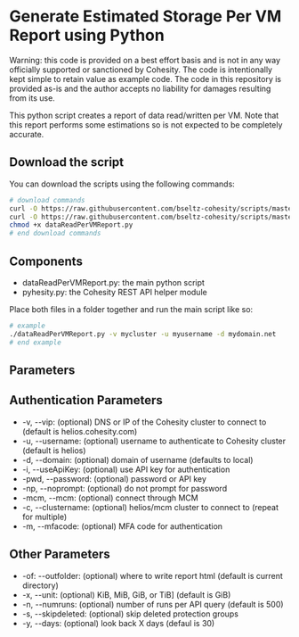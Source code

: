 # Generate Estimated Storage Per VM Report using Python

Warning: this code is provided on a best effort basis and is not in any way officially supported or sanctioned by Cohesity. The code is intentionally kept simple to retain value as example code. The code in this repository is provided as-is and the author accepts no liability for damages resulting from its use.

This python script creates a report of data read/written per VM. Note that this report performs some estimations so is not expected to be completely accurate.

## Download the script

You can download the scripts using the following commands:

```bash
# download commands
curl -O https://raw.githubusercontent.com/bseltz-cohesity/scripts/master/reports/python/dataReadPerVMReport/dataReadPerVMReport.py
curl -O https://raw.githubusercontent.com/bseltz-cohesity/scripts/master/python/pyhesity.py
chmod +x dataReadPerVMReport.py
# end download commands
```

## Components

* dataReadPerVMReport.py: the main python script
* pyhesity.py: the Cohesity REST API helper module

Place both files in a folder together and run the main script like so:

```bash
# example
./dataReadPerVMReport.py -v mycluster -u myusername -d mydomain.net
# end example
```

## Parameters

## Authentication Parameters

* -v, --vip: (optional) DNS or IP of the Cohesity cluster to connect to (default is helios.cohesity.com)
* -u, --username: (optional) username to authenticate to Cohesity cluster (default is helios)
* -d, --domain: (optional) domain of username (defaults to local)
* -i, --useApiKey: (optional) use API key for authentication
* -pwd, --password: (optional) password or API key
* -np, --noprompt: (optional) do not prompt for password
* -mcm, --mcm: (optional) connect through MCM
* -c, --clustername: (optional) helios/mcm cluster to connect to (repeat for multiple)
* -m, --mfacode: (optional) MFA code for authentication

## Other Parameters

* -of: --outfolder: (optional) where to write report html (default is current directory)
* -x, --unit: (optional) KiB, MiB, GiB, or TiB] (default is GiB)
* -n, --numruns: (optional) number of runs per API query (default is 500)
* -s, --skipdeleted: (optional) skip deleted protection groups
* -y, --days: (optional) look back X days (defaul is 30)
